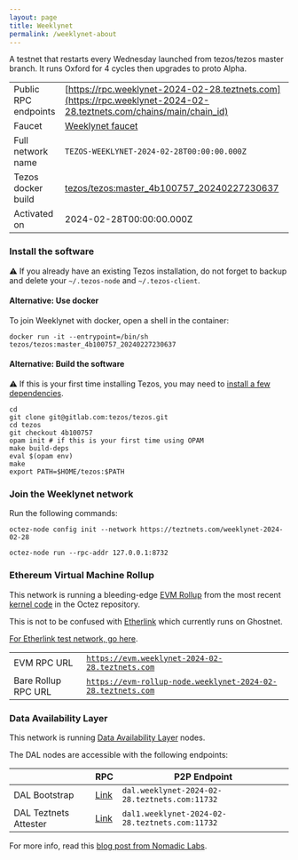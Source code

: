 ```yaml
---
layout: page
title: Weeklynet
permalink: /weeklynet-about
---
```


A testnet that restarts every Wednesday launched from tezos/tezos master branch. It runs Oxford for 4 cycles then upgrades to proto Alpha.

| | |
|-------|---------------------|
| Public RPC endpoints | [https://rpc.weeklynet-2024-02-28.teztnets.com](https://rpc.weeklynet-2024-02-28.teztnets.com/chains/main/chain_id)<br/> |
| Faucet | [Weeklynet faucet](https://faucet.weeklynet-2024-02-28.teztnets.com) |
| Full network name | `TEZOS-WEEKLYNET-2024-02-28T00:00:00.000Z` |
| Tezos docker build | [tezos/tezos:master_4b100757_20240227230637](https://hub.docker.com/r/tezos/tezos/tags?page=1&ordering=last_updated&name=master_4b100757_20240227230637) |
| Activated on | 2024-02-28T00:00:00.000Z |





### Install the software

⚠️  If you already have an existing Tezos installation, do not forget to backup and delete your `~/.tezos-node` and `~/.tezos-client`.



#### Alternative: Use docker

To join Weeklynet with docker, open a shell in the container:

```
docker run -it --entrypoint=/bin/sh tezos/tezos:master_4b100757_20240227230637
```

#### Alternative: Build the software

⚠️  If this is your first time installing Tezos, you may need to [install a few dependencies](https://tezos.gitlab.io/introduction/howtoget.html#setting-up-the-development-environment-from-scratch).

```
cd
git clone git@gitlab.com:tezos/tezos.git
cd tezos
git checkout 4b100757
opam init # if this is your first time using OPAM
make build-deps
eval $(opam env)
make
export PATH=$HOME/tezos:$PATH
```

### Join the Weeklynet network

Run the following commands:

```
octez-node config init --network https://teztnets.com/weeklynet-2024-02-28

octez-node run --rpc-addr 127.0.0.1:8732
```


### Ethereum Virtual Machine Rollup

This network is running a bleeding-edge [EVM Rollup](https://docs.etherlink.com/welcome/what-is-etherlink) from the most recent [kernel code](https://gitlab.com/tezos/tezos/-/tree/master/etherlink) in the Octez repository.

This is not to be confused with [Etherlink](https://docs.etherlink.com/get-started/connect-your-wallet-to-etherlink) which currently runs on Ghostnet.

[For Etherlink test network, go here](https://docs.etherlink.com/get-started/connect-your-wallet-to-etherlink).

| | |
|-------|---------------------|
| EVM RPC URL | [`https://evm.weeklynet-2024-02-28.teztnets.com`](https://evm.weeklynet-2024-02-28.teztnets.com) |
| Bare Rollup RPC URL | [`https://evm-rollup-node.weeklynet-2024-02-28.teztnets.com`](https://evm-rollup-node.weeklynet-2024-02-28.teztnets.com/global/block/head) |




### Data Availability Layer

This network is running [Data Availability Layer](https://tezos.gitlab.io/shell/dal.html) nodes.


The DAL nodes are accessible with the following endpoints:

| | RPC | P2P Endpoint |
|------------|---------|--------------|
| DAL Bootstrap | [Link](https://dal-bootstrap-rpc.weeklynet-2024-02-28.teztnets.com/p2p/gossipsub/scores) | `dal.weeklynet-2024-02-28.teztnets.com:11732` |
| DAL Teztnets Attester | [Link](https://dal-attester-rpc.weeklynet-2024-02-28.teztnets.com/p2p/gossipsub/scores) | `dal1.weeklynet-2024-02-28.teztnets.com:11732` |


For more info, read this [blog post from Nomadic Labs](https://research-development.nomadic-labs.com/data-availability-layer-tezos.html).



